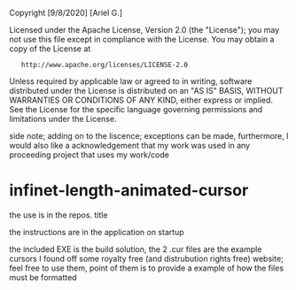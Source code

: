    Copyright [9/8/2020] [Ariel G.]

   Licensed under the Apache License, Version 2.0 (the "License");
   you may not use this file except in compliance with the License.
   You may obtain a copy of the License at

       http://www.apache.org/licenses/LICENSE-2.0

   Unless required by applicable law or agreed to in writing, software
   distributed under the License is distributed on an "AS IS" BASIS,
   WITHOUT WARRANTIES OR CONDITIONS OF ANY KIND, either express or implied.
   See the License for the specific language governing permissions and
   limitations under the License.

side note; adding on to the liscence; exceptions can be made, furthermore, I would also like a acknowledgement that my work was used in any proceeding project that uses my work/code



# infinet-length-animated-cursor
the use is in the repos. title


the instructions are in the application on startup


the included EXE is the build solution, the 2 .cur files are the example cursors I found off some royalty free (and distrubution rights free) website; feel free to use them, point of them is to provide a example of how the files must be formatted
